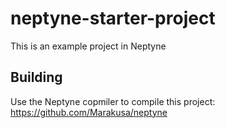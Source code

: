 # neptyne-starter-project
 This is an example project in Neptyne
## Building
Use the Neptyne copmiler to compile this project: https://github.com/Marakusa/neptyne
